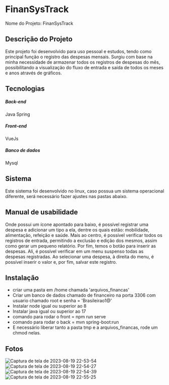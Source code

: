 # FinanSysTrack
Nome do Projeto: FinanSysTrack
## Descrição do Projeto
Este projeto foi desenvolvido para uso pessoal e estudos, tendo como principal função o registro das despesas mensais. Surgiu com base na minha necessidade de armazenar todos os registros de despesas do mês, possibilitando a visualização do fluxo de entrada e saída de todos os meses e anos através de gráficos.<h2 align="start">Tecnologias</h1>

<h5>Back-end</h5>
Java Spring

<h5>Front-end</h5>
VueJs

<h5>Banco de dados</h5>
Mysql

<h2>Sistema</h2>
Este sistema foi desenvolvido no linux, caso possua um sistema operacional diferente, será necessário fazer ajustes nas pastas abaixo.

<h2>Manual de usabilidade</h2>

Onde possui um ícone apontado para baixo, é possível registrar uma despesa e adicionar um tipo a ela, dentre os quais estão: mobilidade, alimentação, refeição e saúde. Mais ao centro, é possível verificar todos os registros de entrada, permitindo a exclusão e edição dos mesmos, assim como gerar um pequeno relatório. Por fim, temos o botão para inserir as despesas. Ali, é possível verificar em um menu suspenso todas as despesas registradas. Ao selecionar uma despesa, à direita do menu, é possível inserir o valor e, por fim, salvar este registro.

<h2>Instalação</h2>

* criar uma pasta em /home chamada 'arquivos_financas'
* Criar um banco de dados chamado de financeiro na porta 3306 com usuario chamado root e senha = 'Brasileirao1@'
* Instalar node igual ou superior ao 8
* Instalar java igual ou superior ao 17
* comando para rodar o front = npm run serve
* comando para rodar o back = mvn spring-boot:run
* E necessário liberar tanto a pasta tmp e a arquivos_financas, rode um chmod nelas.

<h2>Fotos</h2>

![Captura de tela de 2023-08-19 22-53-54](https://github.com/joaok1/FinanSysTrack/assets/137024088/eaa8e52d-4925-46e9-9a42-a98fd4d3a4c3)
![Captura de tela de 2023-08-19 22-54-27](https://github.com/joaok1/FinanSysTrack/assets/137024088/695e7a5d-848a-4d31-b50e-1cfe95ba5683)
![Captura de tela de 2023-08-19 22-54-39](https://github.com/joaok1/FinanSysTrack/assets/137024088/394a62f5-aaf9-4aef-92f3-4757f08185f2)
![Captura de tela de 2023-08-19 22-55-25](https://github.com/joaok1/FinanSysTrack/assets/137024088/90f6639b-984b-41d0-a262-dbc14b0f9bae)
